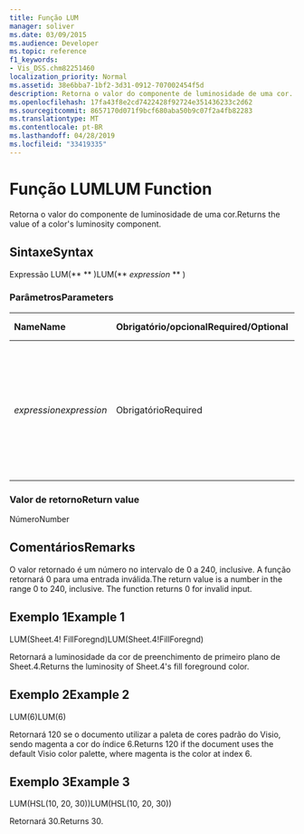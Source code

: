 ```yaml
---
title: Função LUM
manager: soliver
ms.date: 03/09/2015
ms.audience: Developer
ms.topic: reference
f1_keywords:
- Vis_DSS.chm82251460
localization_priority: Normal
ms.assetid: 38e6bba7-1bf2-3d31-0912-707002454f5d
description: Retorna o valor do componente de luminosidade de uma cor.
ms.openlocfilehash: 17fa43f8e2cd7422428f92724e351436233c2d62
ms.sourcegitcommit: 8657170d071f9bcf680aba50b9c07f2a4fb82283
ms.translationtype: MT
ms.contentlocale: pt-BR
ms.lasthandoff: 04/28/2019
ms.locfileid: "33419335"
---
```

# <a name="lum-function"></a><span data-ttu-id="ea83f-103">Função LUM</span><span class="sxs-lookup"><span data-stu-id="ea83f-103">LUM Function</span></span>

<span data-ttu-id="ea83f-104">Retorna o valor do componente de luminosidade de uma cor.</span><span class="sxs-lookup"><span data-stu-id="ea83f-104">Returns the value of a color's luminosity component.</span></span>
  
## <a name="syntax"></a><span data-ttu-id="ea83f-105">Sintaxe</span><span class="sxs-lookup"><span data-stu-id="ea83f-105">Syntax</span></span>

<span data-ttu-id="ea83f-106">Expressão LUM(\*\*  \*\* )</span><span class="sxs-lookup"><span data-stu-id="ea83f-106">LUM(\*\* *expression* \*\* )</span></span> 
  
### <a name="parameters"></a><span data-ttu-id="ea83f-107">Parâmetros</span><span class="sxs-lookup"><span data-stu-id="ea83f-107">Parameters</span></span>

|<span data-ttu-id="ea83f-108">**Name**</span><span class="sxs-lookup"><span data-stu-id="ea83f-108">**Name**</span></span>|<span data-ttu-id="ea83f-109">**Obrigatório/opcional**</span><span class="sxs-lookup"><span data-stu-id="ea83f-109">**Required/Optional**</span></span>|<span data-ttu-id="ea83f-110">**Tipo de dados**</span><span class="sxs-lookup"><span data-stu-id="ea83f-110">**Data Type**</span></span>|<span data-ttu-id="ea83f-111">**Descrição**</span><span class="sxs-lookup"><span data-stu-id="ea83f-111">**Description**</span></span>|
|:-----|:-----|:-----|:-----|
| <span data-ttu-id="ea83f-112">_expression_</span><span class="sxs-lookup"><span data-stu-id="ea83f-112">_expression_</span></span> <br/> |<span data-ttu-id="ea83f-113">Obrigatório</span><span class="sxs-lookup"><span data-stu-id="ea83f-113">Required</span></span>  <br/> |<span data-ttu-id="ea83f-114">**Numérica**</span><span class="sxs-lookup"><span data-stu-id="ea83f-114">**Numeric**</span></span> <br/> |<span data-ttu-id="ea83f-115">O índice de uma cor na tabela de cores do documento ou uma referência a uma célula que contenha um índice de cores.</span><span class="sxs-lookup"><span data-stu-id="ea83f-115">The index of a color in the document's color table, or a reference to a cell that contains a color index.</span></span>  <br/> |
   
### <a name="return-value"></a><span data-ttu-id="ea83f-116">Valor de retorno</span><span class="sxs-lookup"><span data-stu-id="ea83f-116">Return value</span></span>

<span data-ttu-id="ea83f-117">Número</span><span class="sxs-lookup"><span data-stu-id="ea83f-117">Number</span></span>
  
## <a name="remarks"></a><span data-ttu-id="ea83f-118">Comentários</span><span class="sxs-lookup"><span data-stu-id="ea83f-118">Remarks</span></span>

<span data-ttu-id="ea83f-p101">O valor retornado é um número no intervalo de 0 a 240, inclusive. A função retornará 0 para uma entrada inválida.</span><span class="sxs-lookup"><span data-stu-id="ea83f-p101">The return value is a number in the range 0 to 240, inclusive. The function returns 0 for invalid input.</span></span> 
  
## <a name="example-1"></a><span data-ttu-id="ea83f-121">Exemplo 1</span><span class="sxs-lookup"><span data-stu-id="ea83f-121">Example 1</span></span>

<span data-ttu-id="ea83f-122">LUM(Sheet.4! FillForegnd)</span><span class="sxs-lookup"><span data-stu-id="ea83f-122">LUM(Sheet.4!FillForegnd)</span></span>
  
<span data-ttu-id="ea83f-123">Retornará a luminosidade da cor de preenchimento de primeiro plano de Sheet.4.</span><span class="sxs-lookup"><span data-stu-id="ea83f-123">Returns the luminosity of Sheet.4's fill foreground color.</span></span>
  
## <a name="example-2"></a><span data-ttu-id="ea83f-124">Exemplo 2</span><span class="sxs-lookup"><span data-stu-id="ea83f-124">Example 2</span></span>

<span data-ttu-id="ea83f-125">LUM(6)</span><span class="sxs-lookup"><span data-stu-id="ea83f-125">LUM(6)</span></span>
  
<span data-ttu-id="ea83f-126">Retornará 120 se o documento utilizar a paleta de cores padrão do Visio, sendo magenta a cor do índice 6.</span><span class="sxs-lookup"><span data-stu-id="ea83f-126">Returns 120 if the document uses the default Visio color palette, where magenta is the color at index 6.</span></span>
  
## <a name="example-3"></a><span data-ttu-id="ea83f-127">Exemplo 3</span><span class="sxs-lookup"><span data-stu-id="ea83f-127">Example 3</span></span>

<span data-ttu-id="ea83f-128">LUM(HSL(10, 20, 30))</span><span class="sxs-lookup"><span data-stu-id="ea83f-128">LUM(HSL(10, 20, 30))</span></span>
  
<span data-ttu-id="ea83f-129">Retornará 30.</span><span class="sxs-lookup"><span data-stu-id="ea83f-129">Returns 30.</span></span>
  

